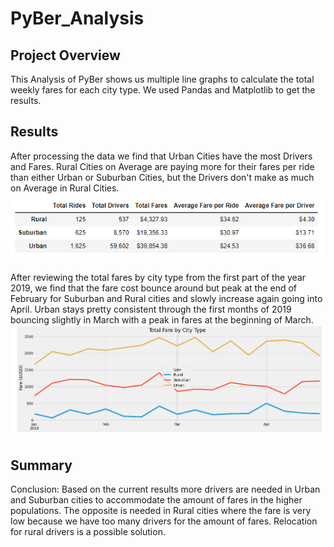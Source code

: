 # PyBer_Analysis

## Project Overview
This Analysis of PyBer shows us multiple line graphs to calculate the total weekly fares for each city type. We used Pandas and Matplotlib
to get the results.

## Results
After processing the data we find that Urban Cities have the most Drivers and Fares. Rural Cities on Average are paying more for their fares per ride than either Urban or Suburban Cities, but the Drivers don't make as much on Average in Rural Cities.
![Screenshot](total_avg_by_city_type.png)

After reviewing the total fares by city type from the first part of the year 2019, we find that the fare cost bounce around but peak at the end of February for Suburban and Rural cities and slowly increase again going into April. Urban stays pretty consistent through the first months of 2019 bouncing slightly in March with a peak in fares at the beginning of March.
![Screenshot](total_city_type_graph.png)

## Summary
Conclusion: Based on the current results more drivers are needed in Urban and Suburban cities to accommodate the amount of fares in the higher populations. The opposite is needed in Rural cities where the fare is very low because we have too many drivers for the amount of fares. Relocation for rural drivers is a possible solution. 
